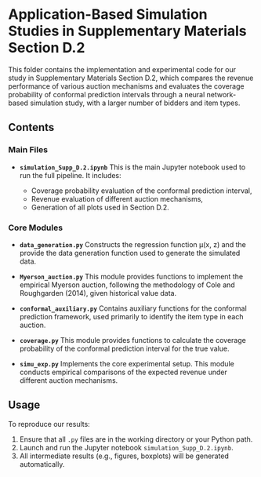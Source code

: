 # Application-Based Simulation Studies in Supplementary Materials Section D.2

This folder contains the implementation and experimental code for our study in Supplementary Materials Section D.2, which compares the revenue performance of various auction mechanisms and evaluates the coverage probability of conformal prediction intervals through a neural network-based simulation study, with a larger number of bidders and item types.

## Contents

### Main Files

* **`simulation_Supp_D.2.ipynb`**
  This is the main Jupyter notebook used to run the full pipeline. It includes:

  * Coverage probability evaluation of the conformal prediction interval,
  * Revenue evaluation of different auction mechanisms,
  * Generation of all plots used in Section D.2.

### Core Modules

* **`data_generation.py`**
  Constructs the regression function μ(x, z) and the provide the data generation function used to generate the simulated data.

* **`Myerson_auction.py`**
  This module provides functions to implement the empirical Myerson auction, following the methodology of Cole and Roughgarden (2014), given historical value data.

* **`conformal_auxiliary.py`**
  Contains auxiliary functions for the conformal prediction framework, used primarily to identify the item type in each auction.
  
* **`coverage.py`**
  This module provides functions to calculate the coverage probability of the conformal prediction interval for the true value.

* **`simu_exp.py`**
  Implements the core experimental setup. This module conducts empirical comparisons of the expected revenue under different auction mechanisms.


## Usage

To reproduce our results:

1. Ensure that all `.py` files are in the working directory or your Python path.
2. Launch and run the Jupyter notebook `simulation_Supp_D.2.ipynb`.
3. All intermediate results (e.g., figures, boxplots) will be generated automatically.


